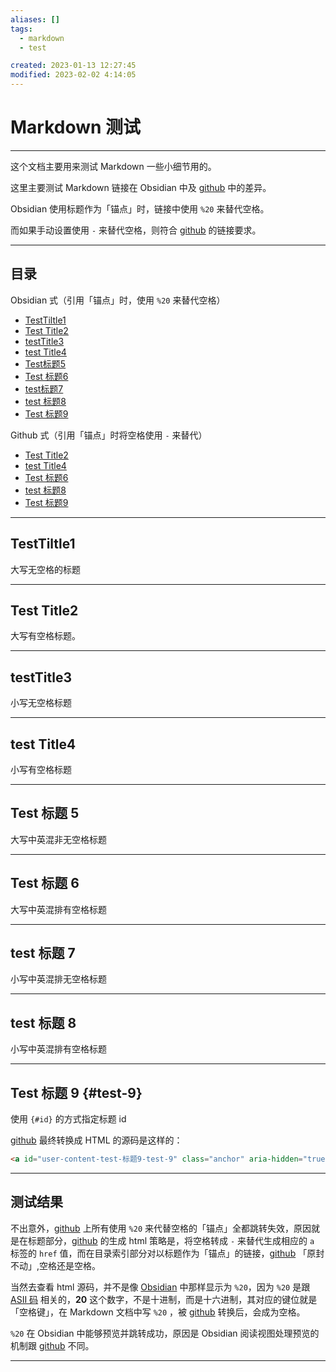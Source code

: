 ```yaml
---
aliases: []
tags:
  - markdown
  - test

created: 2023-01-13 12:27:45
modified: 2023-02-02 4:14:05
---
```


# Markdown 测试

---

这个文档主要用来测试 Markdown 一些小细节用的。

这里主要测试 Markdown 链接在 Obsidian 中及 [github](https://github.com) 中的差异。

Obsidian 使用标题作为「锚点」时，链接中使用 `%20` 来替代空格。

而如果手动设置使用 `-` 来替代空格，则符合 [github](https://github.com) 的链接要求。

---
## 目录

Obsidian 式（引用「锚点」时，使用 `%20` 来替代空格）
* [TestTiltle1](#TestTiltle1)
* [Test Title2](#Test%20Title2)
* [testTitle3](#testTitle3)
* [test Title4](#test%20Title4)
* [Test标题5](#Test标题5)
* [Test 标题6](#Test%20标题6)
* [test标题7](#test标题7)
* [test 标题8](#test%20标题8)
* [Test 标题9](#Test%20标题9%20test-9)

Github 式（引用「锚点」时将空格使用 `-` 来替代）
* [Test Title2](#Test-Title2)
* [test Title4](#test-Title4)
* [Test 标题6](#Test-标题6)
* [test 标题8](#test-标题8)
* [Test 标题9](#test-9)

---

## TestTiltle1

大写无空格的标题

---

## Test Title2

大写有空格标题。

---

## testTitle3

小写无空格标题

---

## test Title4

小写有空格标题

---

##  Test 标题 5

大写中英混非无空格标题

---

## Test 标题 6

大写中英混排有空格标题

---

## test 标题 7

小写中英混排无空格标题


---

## test 标题 8

小写中英混排有空格标题

---


## Test 标题 9 {#test-9}


使用 `{#id}` 的方式指定标题 id


[github](https://github.com) 最终转换成 HTML 的源码是这样的：

```html
<a id="user-content-test-标题9-test-9" class="anchor" aria-hidden="true" href="#test-标题9-test-9">
```

---




## 测试结果

不出意外，[github](https://github.com) 上所有使用 `%20` 来代替空格的「锚点」全都跳转失效，原因就是在标题部分，[github](https://github.com) 的生成 html 策略是，将空格转成 `-` 来替代生成相应的 `a` 标签的 `href` 值，而在目录索引部分对以标题作为「锚点」的链接，[github](https://github.com) 「原封不动」,空格还是空格。

当然去查看 html 源码，并不是像 [Obsidian](https://obsidian.md/) 中那样显示为 `%20`，因为 `%20` 是跟 [ASII 码](https://baike.baidu.com/item/ASCII/309296) 相关的，**20** 这个数字，不是十进制，而是十六进制，其对应的键位就是「空格键」，在 Markdown 文档中写 `%20` ，被 [github](https://github.com) 转换后，会成为空格。


`%20` 在 Obsidian 中能够预览并跳转成功，原因是 Obsidian 阅读视图处理预览的机制跟 [github](https://github.com) 不同。


---






